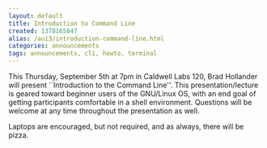 ```yaml
---
layout: default
title: Introduction to Command Line
created: 1378165847
alias: /au13/introduction-command-line.html
categories: announcements
tags: announcements, cli, howto, terminal
---
```

This Thursday, September 5th at 7pm in Caldwell Labs 120, Brad Hollander will present ``Introduction to the Command Line''. This presentation/lecture is geared toward beginner users of the GNU/Linux OS, with an end goal of getting participants comfortable in a shell environment. Questions will be welcome at any time throughout the presentation as well.

Laptops are encouraged, but not required, and as always, there will be pizza.
